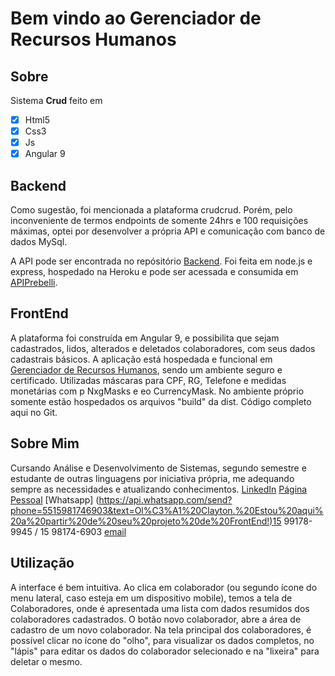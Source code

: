 # Bem vindo ao Gerenciador de Recursos Humanos

## Sobre ##

Sistema **Crud** feito em 
- [x] Html5
- [x] Css3
- [x] Js
- [x] Angular 9

## Backend ##

Como sugestão, foi mencionada a plataforma crudcrud. Porém, pelo inconveniente de termos endpoints de somente 24hrs e 100 requisições máximas, optei por desenvolver a própria API e comunicação com banco de dados MySql.

A API pode ser encontrada no repósitório [Backend](https://github.com/ClaytonPrebelli/backend).
Foi feita em node.js e express, hospedado na Heroku e pode ser acessada e consumida em [APIPrebelli](https://backendpreb.herokuapp.com/colaborador).

## FrontEnd ##

A plataforma foi construída em Angular 9, e possibilita que sejam cadastrados, lidos, alterados e deletados colaboradores, com seus dados cadastrais básicos.
A aplicação está hospedada e funcional em [Gerenciador de Recursos Humanos](https://prebelli.online/rh), sendo um ambiente seguro e certificado.
Utilizadas máscaras para CPF, RG, Telefone e medidas monetárias com p NxgMasks e eo CurrencyMask.
No ambiente próprio somente estão hospedados os arquivos "build" da dist. Código completo aqui no Git. 

## Sobre Mim ##

Cursando Análise e Desenvolvimento de Sistemas, segundo semestre e estudante de outras linguagens por iniciativa própria, me adequando sempre as necessidades e atualizando conhecimentos. 
[LinkedIn](https://www.linkedin.com/in/clayton-prebelli/)
[Página Pessoal](https://prebelli.online)
[Whatsapp] (https://api.whatsapp.com/send?phone=5515981746903&text=Ol%C3%A1%20Clayton.%20Estou%20aqui%20a%20partir%20de%20seu%20projeto%20de%20FrontEnd!)15 99178-9945 / 15 98174-6903
[email](clayton@prebelli.online)


## Utilização ##

A interface é bem intuitiva. Ao clica em colaborador (ou segundo ícone do menu lateral, caso esteja em um dispositivo mobile), temos a tela de Colaboradores, onde é apresentada uma lista com dados resumidos dos colaboradores cadastrados. 
O botão novo colaborador, abre a área de cadastro de um novo colaborador. 
Na tela principal dos colaboradores, é possível clicar no ícone do "olho", para visualizar os dados completos, no "lápis" para editar os dados do colaborador selecionado e na "lixeira" para deletar o mesmo.

